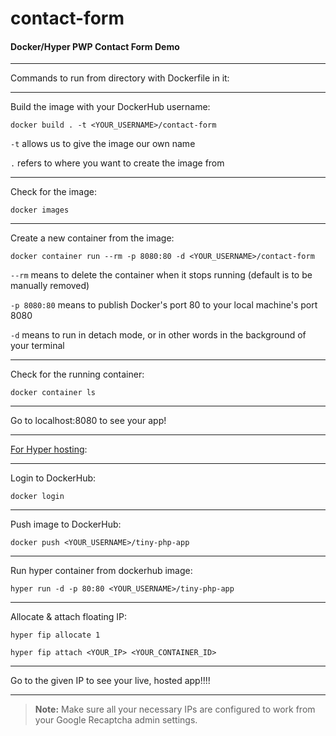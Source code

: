 # contact-form
#### Docker/Hyper PWP Contact Form Demo

---

Commands to run from directory with Dockerfile in it:

---

Build the image with your DockerHub username:

`docker build . -t <YOUR_USERNAME>/contact-form`

`-t` allows us to give the image our own name

`.` refers to where you want to create the image from

---

Check for the image:

`docker images`

---

Create a new container from the image:

`docker container run --rm -p 8080:80 -d <YOUR_USERNAME>/contact-form`

`--rm` means to delete the container when it stops running (default is to be manually removed)

`-p 8080:80` means to publish Docker's port 80 to your local machine's port 8080

`-d` means to run in detach mode, or in other words in the background of your terminal

---

Check for the running container:

`docker container ls`

---

Go to localhost:8080 to see your app!

---

[For Hyper hosting](https://hyper.sh/howto/deploying-a-docker-based-php-project-with-hyper.sh.html):

---

Login to DockerHub:

`docker login`

---

Push image to DockerHub:

`docker push <YOUR_USERNAME>/tiny-php-app`

---

Run hyper container from dockerhub image:

`hyper run -d -p 80:80 <YOUR_USERNAME>/tiny-php-app`

---

Allocate & attach floating IP:

`hyper fip allocate 1`

`hyper fip attach <YOUR_IP> <YOUR_CONTAINER_ID>`

---

Go to the given IP to see your live, hosted app!!!!

---

> **Note:** Make sure all your necessary IPs are configured to work from your Google Recaptcha admin settings.
